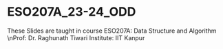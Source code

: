 # ESO207A_23-24_ODD
These Slides are taught in course ESO207A: Data Structure and Algorithm 
\nProf: Dr. Raghunath Tiwari
Institute: IIT Kanpur
